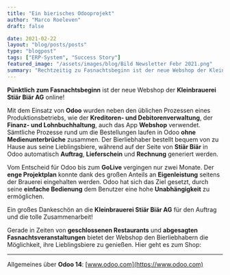 ```yaml
---
title: "Ein bierisches Odooprojekt"
author: "Marco Roeleven"
draft: false

date: 2021-02-22
layout: "blog/posts/posts"
type: "blogpost"
tags: ["ERP-System", "Success Story"]
featured_image: "/assets/images/blog/Bild Newsletter Febr 2021.png"
summary: "Rechtzeitig zu Fasnachtsbeginn ist der neue Webshop der Kleinbrauerei Stiär Biär AG online.   Mit dem Einsatz von Odoo wurden nebst den üblichen Prozesse eines Produktionsbetriebes wie Kreditoren- und..."
---
```


**Pünktlich zum Fasnachtsbeginn** ist der neue Webshop der **Kleinbrauerei Stiär Biär AG** online!

Mit dem Einsatz von **Odoo** wurden neben den üblichen Prozessen eines Produktionsbetriebs, wie der **Kreditoren- und Debitorenverwaltung**, der **Finanz- und Lohnbuchhaltung**, auch das App **Webshop** verwendet. Sämtliche Prozesse rund um die Bestellungen laufen in Odoo **ohne Medienunterbrüche** zusammen. Der Bierliebhaber bestellt bequem von zu Hause aus seine Lieblingsbiere, während auf der Seite von **Stiär Biär** in Odoo automatisch **Auftrag**, **Lieferschein** und **Rechnung** generiert werden.

Vom Entscheid für Odoo bis zum **GoLive** vergingen nur zwei Monate. Der **enge Projektplan** konnte dank des großen Anteils an **Eigenleistung** seitens der Brauerei eingehalten werden. Odoo hat sich das Ziel gesetzt, durch seine **einfache Bedienung** dem Benutzer eine hohe **Unabhängigkeit** zu ermöglichen.

Ein großes Dankeschön an die **Kleinbrauerei Stiär Biär AG** für den Auftrag und die tolle Zusammenarbeit!

Gerade in Zeiten von **geschlossenen Restaurants** und **abgesagten Fasnachtsveranstaltungen** bietet der Webshop den Bierliebhabern die Möglichkeit, ihre Lieblingsbiere zu genießen. Hier geht es zum Shop:

---

Allgemeines über **Odoo 14**: [www.odoo.com](https://www.odoo.com)
